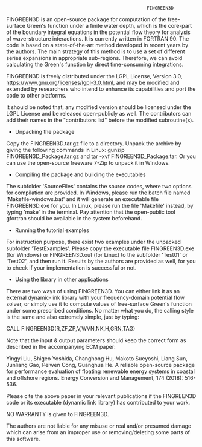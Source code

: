 
                                                        FINGREEN3D

FINGREEN3D is an open-source package for computation of the free-surface Green's function under a finite water depth, which is the core-part of the boundary integral equations in the potential flow theory for analysis of wave-structure interactions. It is currently written in FORTRAN 90. The code is based on a state-of-the-art method developed in recent years by the authors. The main strategy of this method is to use a set of different series expansions in appropriate sub-regions. Therefore, we can avoid calculating the Green's function by direct time-consuming integrations. 

FINGREEN3D is freely distributed under the LGPL License, Version 3.0, https://www.gnu.org/licenses/lgpl-3.0.html, and may be modified and 
extended by researchers who intend to enhance its capabilities and port the code to other platforms.

It should be noted that, any modified version should be licensed under the LGPL License and be released open-publicly as well. The contributors can add their names in the "contributors list" before the modified subroutine(s).

- Unpacking the package

Copy the FINGREEN3D.tar.gz file to a directory. Unpack the archive by giving the following commands in Linux: gunzip FINGREEN3D_Package.tar.gz and tar -xvf FINGREEN3D_Package.tar. Or you can use the open-source freeware 7-Zip to unpack it in Windows.

- Compiling the package and building the executables

The subfolder 'SourceFiles' contains the source codes, where two options for compilation are provided. In Windows, please run the batch file named 'Makefile-windows.bat' and it will generate an executable file FINGREEN3D.exe for you. In Linux, please run the file 'Makefile' instead, by typing 'make' in the terminal. Pay attention that the open-public tool gfortran should be available in the system beforehand.

- Running the tutorial examples

For instruction purpose, there exist two examples under the unpacked subfolder 'TestExamples'. Please copy the executable file FINGREEN3D.exe (for Windows) or FINGREEN3D.out (for Linux) to the subfolder 'Test01' or 'Test02', and then run it. Results by the authors are provided as well, for you to check if your implementation is successful or not.

- Using the library in other applications

There are two ways of using FINGREEN3D. You can either link it as an external dynamic-link library with your frequency-domain potential flow solver, or simply use it to compute values of free-surface Green's function under some prescribed conditions. No matter what you do, the calling style is the same and also extremely simple, just by typing:

CALL FINGREEN3D(R,ZF,ZP,V,WVN,NK,H,GRN,TAG)

Note that the input & output parameters should keep the correct form as described in the accompanying ECM paper:

Yingyi Liu, Shigeo Yoshida, Changhong Hu, Makoto Sueyoshi, Liang Sun, Junliang Gao, Peiwen Cong, Guanghua He. A reliable open-source package for performance evaluation of floating renewable energy systems in coastal and offshore regions. Energy Conversion and Management, 174 (2018): 516-536.

Please cite the above paper in your relevant publications if the FINGREEN3D code or its executable (dynamic link library) has contributed to your work.

NO WARRANTY is given to FINGREEN3D.

The authors are not liable for any misuse or real and/or presumed damage which can arise from an improper use or removing/deleting some 
parts of this software.
